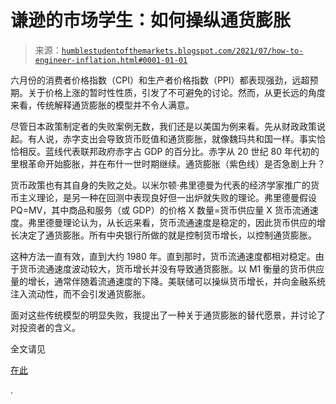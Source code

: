 <!--yml

分类：未分类

日期：2024-05-18 01:57:35

-->

# 谦逊的市场学生：如何操纵通货膨胀

> 来源：[`humblestudentofthemarkets.blogspot.com/2021/07/how-to-engineer-inflation.html#0001-01-01`](https://humblestudentofthemarkets.blogspot.com/2021/07/how-to-engineer-inflation.html#0001-01-01)

六月份的消费者价格指数（CPI）和生产者价格指数（PPI）都表现强劲，远超预期。关于价格上涨的暂时性性质，引发了不可避免的讨论。然而，从更长远的角度来看，传统解释通货膨胀的模型并不令人满意。

尽管日本政策制定者的失败案例无数，我们还是以美国为例来看。先从财政政策说起。有人说，赤字支出会导致货币贬值和通货膨胀，就像魏玛共和国一样。事实恰恰相反。蓝线代表联邦政府赤字占 GDP 的百分比。赤字从 20 世纪 80 年代初的里根革命开始膨胀，并在布什一世时期继续。通货膨胀（紫色线）是否急剧上升？

货币政策也有其自身的失败之处。以米尔顿·弗里德曼为代表的经济学家推广的货币主义理论，是另一种在回测中表现良好但一出炉就失败的理论。弗里德曼假设 PQ=MV，其中商品和服务（或 GDP）的价格 X 数量=货币供应量 X 货币流通速度。弗里德曼理论认为，从长远来看，货币流通速度是稳定的，因此货币供应的增长决定了通货膨胀。所有中央银行所做的就是控制货币增长，以控制通货膨胀。

这种方法一直有效，直到大约 1980 年。直到那时，货币流通速度都相对稳定。由于货币流通速度波动较大，货币增长并没有导致通货膨胀。以 M1 衡量的货币供应量的增长，通常伴随着流通速度的下降。美联储可以操纵货币增长，并向金融系统注入流动性，而不会引发通货膨胀。

面对这些传统模型的明显失败，我提出了一种关于通货膨胀的替代愿景，并讨论了对投资者的含义。

全文请见

[在此](https://humblestudentofthemarkets.com/2021/07/17/how-to-engineer-inflation/)

.
